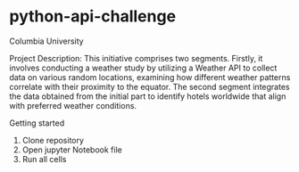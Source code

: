 # python-api-challenge

Columbia University

Project Description:
 This initiative comprises two segments. Firstly, it involves conducting a weather study by utilizing a Weather API to collect data on various random locations, examining how different weather patterns correlate with their proximity to the equator. The second segment integrates the data obtained from the initial part to identify hotels worldwide that align with preferred weather conditions.
 
Getting started
  1. Clone repository
  2. Open jupyter Notebook file
  3. Run all cells
